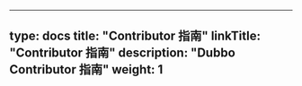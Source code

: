 
---
type: docs
title: "Contributor 指南"
linkTitle: "Contributor 指南"
description: "Dubbo Contributor 指南"
weight: 1
---



